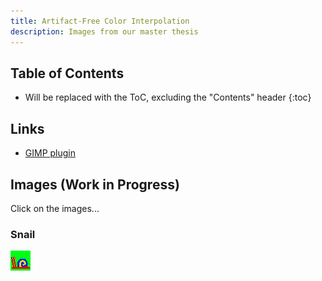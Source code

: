```yaml
---
title: Artifact-Free Color Interpolation
description: Images from our master thesis
---
```


## Table of Contents

- Will be replaced with the ToC, excluding the "Contents" header
{:toc}

## Links

- [GIMP plugin](https://github.com/pannacotta98/ogniewski-scaler)

## Images (Work in Progress)

Click on the images...

### Snail
![Snail original](images/ugly-snail.png)

